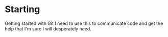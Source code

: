 # Starting
Getting started with Git
I need to use this to communicate code and get the help that I'm sure I will desperately need.
